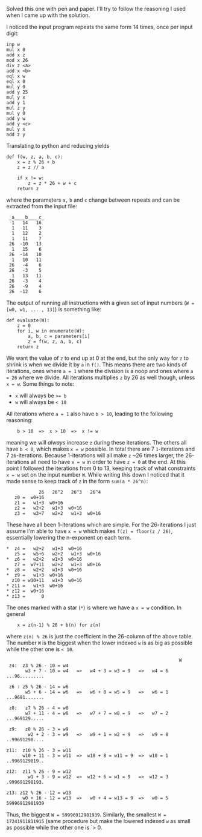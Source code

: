 Solved this one with pen and paper. I'll try to follow the reasoning I used when I came up with the solution.

I noticed the input program repeats the same form 14 times, once per input digit:

```
inp w
mul x 0
add x z
mod x 26
div z <a>
add x <b>
eql x w
eql x 0
mul y 0
add y 25
mul y x
add y 1
mul z y
mul y 0
add y w
add y <c>
mul y x
add z y
```
Translating to python and reducing yields
```
def f(w, z, a, b, c):
    x = z % 26 + b
    z = z // a

    if x != w:
        z = z * 26 + w + c
    return z
```
where the parameters `a,` `b` and `c` change between repeats and can be extracted from the input file:
```
 _a____b____c_
  1   14   16
  1   11    3
  1   12    2
  1   11    7
 26  -10   13
  1   15    6
 26  -14   10
  1   10   11
 26   -4    6
 26   -3    5
  1   13   11
 26   -3    4
 26   -9    4
 26  -12    6
```
The output of running all instructions with a given set of input numbers (`W = [w0, w1, ... , 13]`) is something like:
```
def evaluate(W):
    z = 0
    for i, w in enumerate(W):
        a, b, c = parameters[i]
        z = f(w, z, a, b, c)
    return z
```
We want the value of `z` to end up at 0 at the end, but the only way for `z` to shrink is when we divide it by `a` in `f()`. This means there are two kinds of iterations, ones where `a = 1` where the division is a noop and ones where `a = 26` where we divide. All iterations multiplies `z` by 26 as well though, unless `x = w`. Some things to note:
 * `x` will always be `>= b`
 * `w` will always be `< 10`

All iterations where `a = 1` also have `b > 10`, leading to the following reasoning:
```
    b > 10  =>  x > 10  =>  x != w
```
meaning we will _always_ increase `z` during these iterations. The others all have `b < 0`, which makes `x = w` possible. In total there are 7 `1`-iterations and 7 `26`-iterations. Because 1-iterations will all make `z` ~26 times larger, the 26-iterations all need to have `x = w` in order to have `z = 0` at the end. At this point I followed the iterations from 0 to 13, keeping track of what constraints `x = w` set on the input number `W`. While writing this down I noticed that it made sense to keep track of `z` in the form `sum(a * 26^n)`:
```
            26   26^2   26^3   26^4
   z0 =  w0+16
   z1 =   w1+3  w0+16
   z2 =   w2+2   w1+3  w0+16  
   z3 =   w3+7   w2+2   w1+3  w0+16  
```
These have all been 1-iterations which are simple. For the 26-iterations I just assume I'm able to have `x = w` which makes `f(z) = floor(z / 26)`, essentially lowering the n-exponent on each term.
```
*  z4 =   w2+2   w1+3  w0+16  
   z5 =   w5+6   w2+2   w1+3  w0+16  
*  z6 =   w2+2   w1+3  w0+16  
   z7 =  w7+11   w2+2   w1+3  w0+16  
*  z8 =   w2+2   w1+3  w0+16  
*  z9 =   w1+3  w0+16  
  z10 = w10+11   w1+3  w0+16  
* z11 =   w1+3  w0+16  
* z12 =  w0+16
* z13 =      0
```
The ones marked with a star (`*`) is where we have a `x = w` condition. In general
```
    x = z(n-1) % 26 + b(n) for z(n)
```
where `z(n) % 26` is just the coefficient in the 26-column of the above table. The number `W` is the biggest when the lower indexed `w` is as big as possible while the other one is `< 10`.
```
                                                                W
 z4:  z3 % 26 - 10 = w4
       w3 + 7 - 10 = w4   =>   w4 + 3 = w3 = 9   =>   w4 = 6    ...96.........

 z6 : z5 % 26 - 14 = w6
       w5 + 6 - 14 = w6   =>   w6 + 8 = w5 = 9   =>   w6 = 1    ...9691.......

 z8:   z7 % 26 - 4 = w8
       w7 + 11 - 4 = w8   =>   w7 + 7 = w8 = 9   =>   w7 = 2    ...969129.....

 z9:   z8 % 26 - 3 = w9
        w2 + 2 - 3 = w9   =>   w9 + 1 = w2 = 9   =>   w9 = 8    ..99691298....

z11:  z10 % 26 - 3 = w11
      w10 + 11 - 3 = w11  =>  w10 + 8 = w11 = 9  =>  w10 = 1    ..9969129819..

z12:  z11 % 26 - 9 = w12
        w1 + 3 - 9 = w12  =>  w12 + 6 = w1 = 9   =>  w12 = 3    .999691298193.

z13: z12 % 26 - 12 = w13
      w0 + 16 - 12 = w13  =>   w0 + 4 = w13 = 9  =>   w0 = 5    59996912981939
```
Thus, the biggest `W = 59996912981939`. Similarly, the smallest `W = 17241911811915` (same procedure but make the lowered indexed `w` as small as possible while the other one is `> 0.
